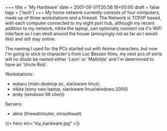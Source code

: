 +++
title = 'My Hardware'
date = 2001-08-01T20:56:16+00:00
draft = false
tags = ['tech']
+++
My home network currently consists of four computers, made up of three workstations and a firewall.
The Network is TCP/IP based, with each computer connected to my eight port hub, although my recent addition to my network, nikita the laptop, can optionally connect via it's WiFi interface so I can stroll around the house (annoyingly not as far as I would like) and still stay online.

The naming I used for the PCs started out with Anime characters, but now I'm going to stick to character's from Luc Besson films, my next pcs of sorts will no doubt be named either 'Leon' or 'Mathilda' and I'm determined to have an 'Uncle Bob'.

Workstations:
- wataru (main desktop pc, slackware linux)
- nikita (sony vaio laptop, slackware linux/windows 2000)
- andy (windows 98 client)

Servers:
- akira (firewall/router, smoothwall)

{{< hero src="my_hardware.jpg" >}}

